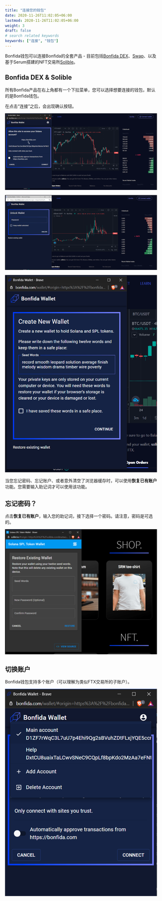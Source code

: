 ```yaml
---
title: "连接您的钱包"
date: 2020-11-26T11:02:05+06:00
lastmod: 2020-11-26T11:02:05+06:00
weight: 3
draft: false
# search related keywords
keywords: ["连接", "钱包"]
---
```


Bonfida钱包可以连接Bonfida的全套产品 - 目前包括[Bonfida DEX](https://bonfida.com/dex/#/)、[Swap](https://swap.bonfida.com)、以及基于Serum搭建的NFT交易所[Solible](https://solible.com)。

## Bonfida DEX & Solible

所有Bonfida产品在右上角都有一个下拉菜单，您可以选择想要连接的钱包，默认的是Bonfida钱包。

在点击“连接”之后，会出现确认按钮。

![connect-1](connect-1.png)

![connect-2](connect-2.png)

![connect-3](connect-3.png)

当您忘记密码、忘记账户、或者意外清空了浏览器缓存时，可以使用**恢复已有账户**功能。您需要输入助记词才可以使用该功能。

## 忘记密码？

点击**恢复已有账户**，输入您的助记词，接下选择一个密码。请注意，密码是可选的。

![connect-4](connect-4.png)

## 切换账户

Bonfida钱包支持多个账户（可以理解为类似FTX交易所的子账户）。

![connect-5](connect-5.png)
